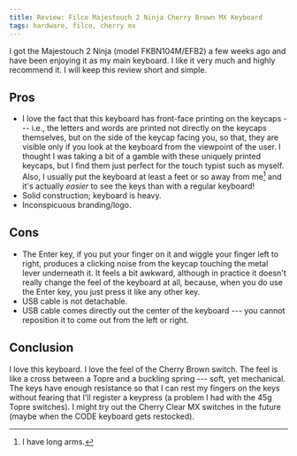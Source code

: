 ```yaml
---
title: Review: Filco Majestouch 2 Ninja Cherry Brown MX Keyboard
tags: hardware, filco, cherry mx
---
```


I got the Majestouch 2 Ninja (model FKBN104M/EFB2) a few weeks ago and have been enjoying it as my main keyboard.
I like it very much and highly recommend it.
I will keep this review short and simple.

## Pros

- I love the fact that this keyboard has front-face printing on the keycaps --- i.e., the letters and words are printed not directly on the keycaps themselves, but on the side of the keycap facing you, so that, they are visible only if you look at the keyboard from the viewpoint of the user.
I thought I was taking a bit of a gamble with these uniquely printed keycaps, but I find them just perfect for the touch typist such as myself.
Also, I usually put the keyboard at least a feet or so away from me[^arms] and it's actually *easier* to see the keys than with a regular keyboard!
- Solid construction; keyboard is heavy.
- Inconspicuous branding/logo.

## Cons
- The Enter key, if you put your finger on it and wiggle your finger left to right, produces a clicking noise from the keycap touching the metal lever underneath it.
  It feels a bit awkward, although in practice it doesn't really change the feel of the keyboard at all, because, when you do use the Enter key, you just press it like any other key.
- USB cable is not detachable.
- USB cable comes directly out the center of the keyboard --- you cannot reposition it to come out from the left or right.

## Conclusion

I love this keyboard.
I love the feel of the Cherry Brown switch. The feel is like a cross between a Topre and a buckling spring --- soft, yet mechanical.
The keys have enough resistance so that I can rest my fingers on the keys without fearing that I'll register a keypress (a problem I had with the 45g Topre switches).
I might try out the Cherry Clear MX switches in the future (maybe when the CODE keyboard gets restocked).

[^arms]:I have long arms.
